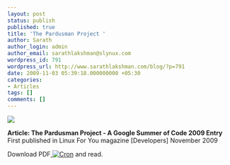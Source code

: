 ```yaml
---
layout: post
status: publish
published: true
title: 'The Pardusman Project '
author: Sarath
author_login: admin
author_email: sarathlakshman@slynux.com
wordpress_id: 791
wordpress_url: http://www.sarathlakshman.com/blog/?p=791
date: 2009-11-03 05:39:18.000000000 +05:30
categories:
- Articles
tags: []
comments: []
---
```

<img class="alignnone" src="http://www.sarathlakshman.com/wp-content/uploads/articles/pardusman.png"  />

<strong>Article: The Pardusman Project - A Google Summer of Code 2009 Entry
</strong>
First published in Linux For You magazine [Developers] November 2009

Download PDF<a href="http://web.sarathlakshman.com/Articles/intro_pardusman.pdf"> <img class="alignnone" title="Cron" src="http://www.sarathlakshman.com/wp-content/uploads/articles/pdf.png" /></a> and read.
